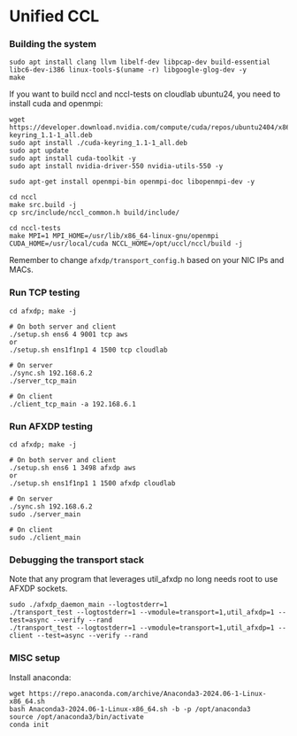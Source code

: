 # Unified CCL

### Building the system

```
sudo apt install clang llvm libelf-dev libpcap-dev build-essential libc6-dev-i386 linux-tools-$(uname -r) libgoogle-glog-dev -y
make
```

If you want to build nccl and nccl-tests on cloudlab ubuntu24, you need to install cuda and openmpi: 
```
wget https://developer.download.nvidia.com/compute/cuda/repos/ubuntu2404/x86_64/cuda-keyring_1.1-1_all.deb
sudo apt install ./cuda-keyring_1.1-1_all.deb
sudo apt update
sudo apt install cuda-toolkit -y
sudo apt install nvidia-driver-550 nvidia-utils-550 -y

sudo apt-get install openmpi-bin openmpi-doc libopenmpi-dev -y

cd nccl
make src.build -j
cp src/include/nccl_common.h build/include/

cd nccl-tests
make MPI=1 MPI_HOME=/usr/lib/x86_64-linux-gnu/openmpi CUDA_HOME=/usr/local/cuda NCCL_HOME=/opt/uccl/nccl/build -j
```

Remember to change `afxdp/transport_config.h` based on your NIC IPs and MACs. 

### Run TCP testing

```
cd afxdp; make -j

# On both server and client
./setup.sh ens6 4 9001 tcp aws
or
./setup.sh ens1f1np1 4 1500 tcp cloudlab

# On server
./sync.sh 192.168.6.2
./server_tcp_main

# On client
./client_tcp_main -a 192.168.6.1
```

### Run AFXDP testing

```
cd afxdp; make -j

# On both server and client
./setup.sh ens6 1 3498 afxdp aws
or
./setup.sh ens1f1np1 1 1500 afxdp cloudlab

# On server
./sync.sh 192.168.6.2
sudo ./server_main

# On client
sudo ./client_main
```

### Debugging the transport stack

Note that any program that leverages util_afxdp no long needs root to use AFXDP sockets.

```
sudo ./afxdp_daemon_main --logtostderr=1
./transport_test --logtostderr=1 --vmodule=transport=1,util_afxdp=1 --test=async --verify --rand
./transport_test --logtostderr=1 --vmodule=transport=1,util_afxdp=1 --client --test=async --verify --rand
```

### MISC setup

Install anaconda: 
```
wget https://repo.anaconda.com/archive/Anaconda3-2024.06-1-Linux-x86_64.sh
bash Anaconda3-2024.06-1-Linux-x86_64.sh -b -p /opt/anaconda3
source /opt/anaconda3/bin/activate
conda init
```
